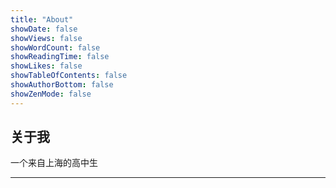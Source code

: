 ```yaml
---
title: "About"
showDate: false
showViews: false
showWordCount: false
showReadingTime: false
showLikes: false
showTableOfContents: false
showAuthorBottom: false
showZenMode: false
---
```


## 关于我

  一个来自上海的高中生

---
